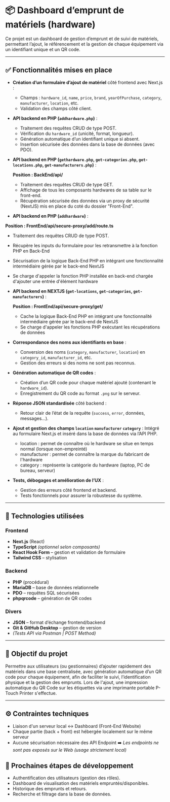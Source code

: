 # 📦 Dashboard d’emprunt de matériels (hardware)

Ce projet est un dashboard de gestion d’emprunt et de suivi de matériels, permettant l’ajout, le référencement et la gestion de chaque équipement via un identifiant unique et un QR code.

---

## ✅ Fonctionnalités mises en place

- **Création d’un formulaire d’ajout de matériel** côté frontend avec Next.js :
  - Champs : `hardware_id`, `name`, `price`, `brand`, `yearOfPurchase`, `category`, `manufacturer`, `location`, etc.
  - Validation des champs côté client.

- **API backend en PHP (`addhardware.php`)** :
  - Traitement des requêtes CRUD de type POST.
  - Vérification du `hardware_id` (unicité, format, longueur).
  - Génération automatique d’un identifiant unique si absent.
  - Insertion sécurisée des données dans la base de données (avec PDO).

- **API backend en PHP (`gethardware.php`, `get-categories.php`, `get-locations.php`, `get-manufacturers.php`)** :

   **Position : BackEnd/api/**
  - Traitement des requêtes CRUD de type GET.
  - Affichage de tous les composants hardwares de sa table sur le front-end.
  - Récupération sécurisée des données via un proxy de sécurité (NextJS) mis en place du coté du dossier "Front-End".

- **API backend en PHP (`addhardware`)** :

 **Position : FrontEnd/api/secure-proxy/add/route.ts**
  - Traitement des requêtes CRUD de type POST.
  - Récupère les inputs du formulaire pour les retransmettre à la fonction PHP en Back-End
  - Sécurisation de la logique Back-End PHP en intégrant une fonctionnalité intermédiaire gérée par le back-end NextJS
  - Se charge d'appeler la fonction PHP installée en back-end chargée d'ajouter une entrée d'élément hardware

- **API backend en NEXTJS (`get-locations`, `get-categories`, `get-manufacturers`)** :

  **Position : FrontEnd/api/secure-proxy/get/**
  - Cache la logique Back-End PHP en intégrant une fonctionnalité intermédiaire gérée par le back-end de NextJS
  - Se charge d'appeler les fonctions PHP exécutant les récupérations de données

- **Correspondance des noms aux identifiants en base** :
  - Conversion des noms (`category`, `manufacturer`, `location`) en `category_id`, `manufacturer_id`, etc.
  - Gestion des erreurs si des noms ne sont pas reconnus.

- **Génération automatique de QR codes** :
  - Création d’un QR code pour chaque matériel ajouté (contenant le `hardware_id`).
  - Enregistrement du QR code au format `.png` sur le serveur.

- **Réponse JSON standardisée** côté backend :
  - Retour clair de l’état de la requête (`success`, `error`, données, messages…).

- **Ajout et gestion des champs `location` `manufacturer` `category`** :
    Intégré au formulaire Next.js et inséré dans la base de données via l’API PHP.
  - location : permet de connaître où le hardware se situe en temps normal (lorsque non-empreinté)
  - manufacturer : permet de connaître la marque du fabricant de l'hardware
  - category : représente la catégorie du hardware (laptop, PC de bureau, serveur)

- **Tests, débogages et amélioration de l’UX** :
  - Gestion des erreurs côté frontend et backend.
  - Tests fonctionnels pour assurer la robustesse du système.

---

## 🧰 Technologies utilisées

### Frontend
- **Next.js** (React)
- **TypeScript** *(optionnel selon composants)*
- **React Hook Form** – gestion et validation de formulaire
- **Tailwind CSS** – stylisation

### Backend
- **PHP** (procédural)
- **MariaDB** – base de données relationnelle
- **PDO** – requêtes SQL sécurisées
- **phpqrcode** – génération de QR codes

### Divers
- **JSON** – format d’échange frontend/backend
- **Git & GitHub Desktop** – gestion de version
- *(Tests API via Postman | POST Method)*

---

## 📌 Objectif du projet

Permettre aux utilisateurs (ou gestionnaires) d’ajouter rapidement des matériels dans une base centralisée, avec génération automatique d’un QR code pour chaque équipement, afin de faciliter le suivi, l’identification physique et la gestion des emprunts. Lors de l'ajout, une impression automatique du QR Code sur les étiquettes via une imprimante portable P-Touch Printer s'effectue. 

---

## ⚙️ Contraintes techniques

- Liaison d'un serveur local ↔️ Dashboard (Front-End Website)
- Chaque partie (back + front) est hébergée localement sur le même serveur
- Aucune sécurisation nécessaire des API Endpoint
  ➡️ *Les endpoints ne sont pas exposés sur le Web (usage strictement local)*

## 🚧 Prochaines étapes de développement

- Authentification des utilisateurs (gestion des rôles).
- Dashboard de visualisation des matériels empruntés/disponibles.
- Historique des emprunts et retours.
- Recherche et filtrage dans la base de données.
